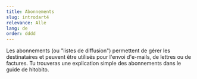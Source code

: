 ```yaml
---
title: Abonnements
slug: introdart4
relevance: Alle
lang: de
order: dddd
---
```


Les abonnements (ou "listes de diffusion") permettent de gérer les destinataires et peuvent être utilisés pour l'envoi d'e-mails, de lettres ou de factures. Tu trouveras une explication simple des abonnements dans le guide de hitobito. 